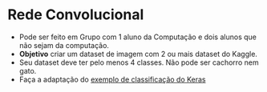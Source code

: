 # Rede Convolucional

* Pode ser feito em Grupo com 1 aluno da Computação e dois alunos que não sejam da computação.
*  **Objetivo** criar um dataset de imagem com 2 ou mais dataset do Kaggle.
*  Seu dataset deve ter pelo menos 4 classes. Não pode ser cachorro nem gato.
*  Faça a adaptação do [exemplo de classificação do Keras](https://keras.io/examples/vision/image_classification_from_scratch/)
